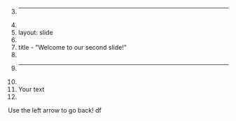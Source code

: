 3.	---
4.	
5.	layout: slide
6.	
7.	title - "Welcome to our second slide!"
8.	
9.	---
10.	
11.	Your text
12.	
Use the left arrow to go back!
df
